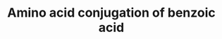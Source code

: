 ---
annotations:
- id: PW:0000011
  parent: classic metabolic pathway
  type: Pathway Ontology
  value: amino acid metabolic pathway
authors:
- MaintBot
- Khanspers
- Mkutmon
- AlexanderPico
description: Despite being the first conjugation reaction demonstrated in humans,
  amino acid conjugation as a route of metabolism of xenobiotic carboxylic acids is
  not well characterised. This is principally due to the small number and limited
  structural diversity of xenobiotic substrates for amino acid conjugation. Unlike
  CYP and uridine 5′-diphosphate glucuronosyltransferase, which are localised in the
  endoplasmic reticulum, the enzymes of amino acid conjugation reside in mitochondria.
  Unique among drug metabolism pathways, amino acid conjugation involves initial formation
  of a xenobiotic acyl-CoA thioester that is then conjugated principally with glycine
  in humans. Exogenously administered benzoic acid is metabolised to hippuric acid
  with a conjugation reaction in humans (as discovered in the first metabolism study
  in humans).
last-edited: 2023-03-02
organisms:
- Sus scrofa
redirect_from:
- /index.php/Pathway:WP1577
- /instance/WP1577
- /instance/WP1577_r125586
revision: r125586
schema-jsonld:
- '@context': https://schema.org/
  '@id': https://wikipathways.github.io/pathways/WP1577.html
  '@type': Dataset
  creator:
    '@type': Organization
    name: WikiPathways
  description: Despite being the first conjugation reaction demonstrated in humans,
    amino acid conjugation as a route of metabolism of xenobiotic carboxylic acids
    is not well characterised. This is principally due to the small number and limited
    structural diversity of xenobiotic substrates for amino acid conjugation. Unlike
    CYP and uridine 5′-diphosphate glucuronosyltransferase, which are localised in
    the endoplasmic reticulum, the enzymes of amino acid conjugation reside in mitochondria.
    Unique among drug metabolism pathways, amino acid conjugation involves initial
    formation of a xenobiotic acyl-CoA thioester that is then conjugated principally
    with glycine in humans. Exogenously administered benzoic acid is metabolised to
    hippuric acid with a conjugation reaction in humans (as discovered in the first
    metabolism study in humans).
  keywords:
  - AMP
  - ATP
  - Acetyl CoA
  - Benzoic acid
  - Benzoic acid AMP ester
  - Benzoyl-CoA
  - Coenzyme A
  - GLYAT
  - GLYATL2
  - Phosphate
  - glycine
  - hippuric acid
  license: CC0
  name: Amino acid conjugation of benzoic acid
seo: CreativeWork
title: Amino acid conjugation of benzoic acid
wpid: WP1577
---